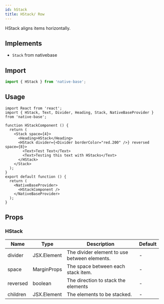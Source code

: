 ```yaml
---
id: hStack
title: HStack/ Row
---
```


HStack aligns items horizontally.

## Implements

- `Stack` from nativebase

## Import

```jsx
import { HStack } from 'native-base';
```

## Usage

```SnackPlayer name=HStack%20Usage
import React from 'react';
import { HStack, Text, Divider, Heading, Stack, NativeBaseProvider } from 'native-base';

function HStackComponent () {
  return (
    <Stack space={4}>
      <Heading>HStack</Heading>
      <HStack divider={<Divider borderColor="red.200" />} reversed space={8}>
        <Text>Test Text</Text>
        <Text>Testing this text with HStacks</Text>
      </HStack>
    </Stack>
  );
}
export default function () {
  return (
    <NativeBaseProvider>
      <HStackComponent />
    </NativeBaseProvider>
  );
}
```

## Props

### HStack

| Name     | Type        | Description                                  | Default |
| -------- | ----------- | -------------------------------------------- | ------- |
| divider  | JSX.Element | The divider element to use between elements. | -       |
| space    | MarginProps | The space between each stack item.           | -       |
| reversed | boolean     | The direction to stack the elements          | -       |
| children | JSX.Element | The elements to be stacked.                  | -       |
